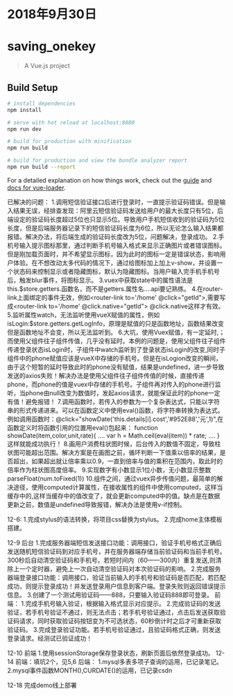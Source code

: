 # 2018年9月30日


# saving_onekey

> A Vue.js project

## Build Setup

``` bash
# install dependencies
npm install

# serve with hot reload at localhost:8080
npm run dev

# build for production with minification
npm run build

# build for production and view the bundle analyzer report
npm run build --report
```

For a detailed explanation on how things work, check out the [guide](http://vuejs-templates.github.io/webpack/) and [docs for vue-loader](http://vuejs.github.io/vue-loader).










已解决的问题：
  1.调用短信验证接口后进行登录时，一直提示验证码错误。但是输入结果无误，经排查发现：阿里云短信验证码发送给用户的最大长度只有5位，后端设定的验证码长度超过5位也只显示5位。导致用户手机短信收到的验证码为5位长度，但是后端服务器记录下的短信验证码长度为6位，所以无论怎么输入结果都报错。解决办法，将后端生成的验证码长度改为5位，问题解决，登录成功。
  2.手机号输入提示图标那里，通过判断手机号输入格式来显示正确图片或者错误图标。但是刚加载页面时，并不希望显示图标，因为此时的图标一定是错误状态，影响用户体验。在不想改动太多代码的情况下，通过给图标加上加上v-show，并设置一个状态码来控制显示或者隐藏图标，默认为隐藏图标。当用户输入完手机手机号后，触发blur事件，将图标显示。
  3.vuex中获取state中的属性语法是 this.$store.getters.函数名，而不是getters.属性名....api要记熟练。
  4.在router-link上面绑定的事件无效，例如<router-link to='/home' @click="getId">,需要写成<router-link to='/home' @click.native="getId">   @click.native这样才有效。
  5.监听属性watch，无法监听使用vueX赋值的属性，例如isLogin:$store.getters.getLogInfo，原理是赋值的只是函数地址，函数结果改变但是函数地址不会变，所以无法监听到。
  6.大坑，使用Vuex赋值，有一定延时,；而使用父组件往子组件传值，几乎没有延时。本例的问题是，使用父组件往子组件传递登录状态isLogin时，子组件中watch监听到了登录状态isLogin的改变,同时子组件中的phone赋值应该是vueX中存储的手机号。但是在isLogion改变的瞬间，由于这个短暂的延时导致此时的phone没有赋值，结果是undefined，进一步导致发送的axios失败！解决办法是使用父组件往子组件传值的时候，直接传递phone，而phone的值是vuex中存储的手机号。子组件再对传入的phone进行监听，当phone由null改变为数值时，发起axios请求，就能保证此时的phone一定有值！避免报错！
  7.调用函数时，若传入的参数为一个复杂表达式，只能以字符串的形式传递进来。可以在函数定义中使用eval()函数，将字符串转换为表达式。例如调用函数时：@click="showDate('this.details[i].cost','#952E88','元',1)",在函数定义时将函数引用的位置用eval()包起来：
  function showDate(item,color,unit,rate){
    ....
    var h = Math.ceil(eval(item)) * rate;
    ....
  }  
  这样就能成功执行！
  8.画用户消费柱状图时候，后台传入的数值不固定，导致柱状图可能超出范围。解决方案是在画图之前，循环判断一下值乘以倍率的结果，是否超出，如果超出就让倍率乘以0.9，一直到倍率与值的乘积在范围内，取此时的倍率作为柱状图高度倍率。
  9.实现数字有小数显示1位小数，无小数显示整数parseFloat(num.toFixed(1))
  10.组件之间，通过vuex异步传值问题，最简单的解决途径，使用computed计算属性，在接收属性的组件中使用computed，这样当缓存中的,这样当缓存中的值改变了，就会更新computed中的值。缺点是在数据更新之前，数值是undefined导致报错，解决办法是使用v-if控制。

12-6:
  1.完成stylus的语法转换，将项目css替换为stylus。
  2.完成home主体模板搭建。

12-9
后台
  1.完成服务器端短信发送接口功能：调用接口，验证手机号格式正确后发送随机短信验证码到对应手机号，并在服务器端存储当前验证码和当前手机号。300秒后自动清空验证码和手机号。若短时间内（60——300内）重复发送,则清除上一个定时器，避免上一次自动清空验证码对本次验证码的影响。
  2.完成服务器端登录接口功能：调用接口，验证当前输入的手机号和验证码是否匹配，若匹配成功，则提示登录成功！并发送登录用户信息到客户端。登录失败则返回错误提示信息。
  3.创建了一个测试用验证码——888，只要输入验证码888即可登录。
前端：
  1.完成手机号输入验证，根据输入格式显示对应提示。
  2.完成验证码的发送验证，若手机号验证不通过，则无法点击；若手机号验证通过，点击后发送获取验证码请求，同时获取验证码按钮变为不可选状态，60秒倒计时之后才可重新获取验证码。
  3.完成登录验证功能。若手机号验证通过，且验证码格式正确，则发送登录请求。经测试已验证成功！
  
  12-10
  前端
    1.使用sessionStorage保存登录状态，刷新页面后依然登录成功。
12-14
  前端：填坑2个，见5,6
  后端：
    1.mysql多表多项子查询的运用，已记录笔记。
    2.mysql事件函数MONTH(),CURDATE()的运用，已记录csdn


12-18
  完成demo线上部署

